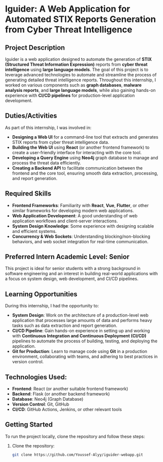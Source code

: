 # Iguider: A Web Application for Automated STIX Reports Generation from Cyber Threat Intelligence

## Project Description
Iguider is a web application designed to automate the generation of **STIX (Structured Threat Information Expression)** reports from **cyber threat intelligence** using **large language models**. The goal of this project is to leverage advanced technologies to automate and streamline the process of generating detailed threat intelligence reports. Throughout this internship, I worked on various components such as **graph databases**, **malware analysis reports**, and **large language models**, while also gaining hands-on experience with **CI/CD pipelines** for production-level application development.


## Duties/Activities
As part of this internship, I was involved in:
- **Designing a Web UI** for a command-line tool that extracts and generates STIX reports from cyber threat intelligence data.
- **Building the Web UI** using **React** (or another frontend framework) to create a user-friendly interface for interacting with the core tool.
- **Developing a Query Engine** using **Neo4j** graph database to manage and process the threat data efficiently.
- **Creating a Backend API** to facilitate communication between the frontend and the core tool, ensuring smooth data extraction, processing, and report generation.

## Required Skills
- **Frontend Frameworks**: Familiarity with **React**, **Vue**, **Flutter**, or other similar frameworks for developing modern web applications.
- **Web Application Development**: A good understanding of web application workflows and client-server interactions.
- **System Design Knowledge**: Some experience with designing scalable and efficient systems.
- **Concurrency & Web Sockets**: Understanding blocking/non-blocking behaviors, and web socket integration for real-time communication.

## Preferred Intern Academic Level: Senior
This project is ideal for senior students with a strong background in software engineering and an interest in building real-world applications with a focus on system design, web development, and CI/CD pipelines.

## Learning Opportunities
During this internship, I had the opportunity to:
- **System Design**: Work on the architecture of a production-level web application that processes large amounts of data and performs heavy tasks such as data extraction and report generation.
- **CI/CD Pipeline**: Gain hands-on experience in setting up and working with **Continuous Integration and Continuous Deployment (CI/CD)** pipelines to automate the process of building, testing, and deploying the application.
- **Git for Production**: Learn to manage code using **Git** in a production environment, collaborating with teams, and adhering to best practices in version control.

## Technologies Used:
- **Frontend**: React (or another suitable frontend framework)
- **Backend**: Flask (or another backend framework)
- **Database**: Neo4j (Graph Database)
- **Version Control**: Git, GitHub
- **CI/CD**: GitHub Actions, Jenkins, or other relevant tools

## Getting Started

To run the project locally, clone the repository and follow these steps:

1. Clone the repository:
   ```bash
   git clone https://github.com/Youssef-Alyy/iguider-webapp.git
   ```
